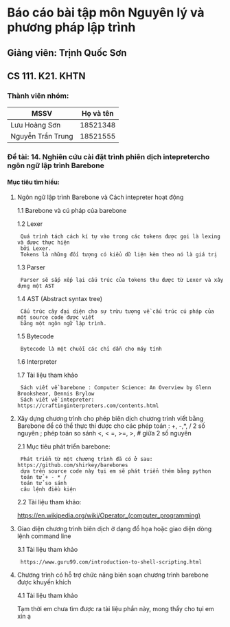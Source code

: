 # Báo cáo bài tập môn Nguyên lý và phương pháp lập trình

## Giảng viên: Trịnh Quốc Sơn

## CS 111. K21. KHTN

### Thành viên nhóm: 	

| MSSV              | Họ và tên |
|-------------------|-----------|
| Lưu Hoàng Sơn     | 18521348  |
| Nguyễn Trần Trung | 18521555  |

### Đề tài: 14. Nghiên cứu cài đặt trình phiên dịch intepretercho ngôn ngữ lập trình Barebone

#### Mục tiêu tìm hiểu:

1. Ngôn ngữ lập trình Barebone và Cách intepreter hoạt động 

    1.1 Barebone và cú pháp của barebone

    1.2 Lexer

        Quá trình tách cách kí tự vào trong các tokens được gọi là lexing và được thực hiện
        bởi Lexer.
        Tokens là những đối tượng có kiểu dữ liện kèm theo nó là giá trị

    1.3 Parser

        Parser sẽ sắp xếp lại cấu trúc của tokens thu được từ Lexer và xây dựng một AST

    1.4 AST (Abstract syntax tree)

        Cấu trúc cây đại diện cho sự trừu tượng về cấu trúc cú pháp của một source code được viết 
        bằng một ngôn ngữ lập trình. 

    1.5 Bytecode

        Bytecode là một chuỗi các chỉ dẫn cho máy tính 

    1.6 Interpreter

    1.7 Tài liệu tham khảo 

        Sách viết về barebone : Computer Science: An Overview by Glenn Brookshear, Dennis Brylow 
        Sách viết về intepreter: https://craftinginterpreters.com/contents.html


2. Xây dựng chương trình cho phép biên dịch chương trình viết bằng Barebone để có thể thực thi được cho các phép toán : +, -,*, / 2 số nguyên ; phép toán so sánh <, < =, >=, >, # giữa 2 số nguyên

    2.1 Mục tiêu phát triển barebone:

        Phát triển từ một chương trình đã có ở sau: https://github.com/shirkey/barebones
        dựa trên source code này tụi em sẽ phát triển thêm bằng python
        toán tử + - * / 
        toán tử so sánh
        câu lệnh điều kiện

    2.2 Tài liệu tham khảo:

    https://en.wikipedia.org/wiki/Operator_(computer_programming)

3. Giao diện chương trình biên dịch ở dạng đồ họa hoặc giao diện dòng lệnh command line

    3.1 Tài liệu tham khảo 

        https://www.guru99.com/introduction-to-shell-scripting.html

4. Chương trình có hỗ trợ chức năng biên soạn chương trình barebone được khuyến khích

    4.1 Tài liệu tham khảo

    Tạm thời em chưa tìm được ra tài liệu phần này, mong thầy cho tụi em xin ạ 

